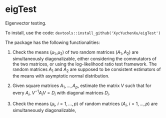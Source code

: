 # eigTest
Eigenvector testing.

To install, use the code:
`devtools::install_github('XycYuchenXu/eigTest')`

The package has the following functionalities:

1. Check the means ($\mu_1, \mu_2$) of two random matrices ($A_1, A_2$) are simultaneously diagonalizable, either considering the commutators of the two matrices, or using the log-likelihood ratio test framework. The random matrices $A_1$ and $A_2$ are supposed to be consistent estimators of the means with asymptotic normal distribution.

2. Given square matrices $A_1, \dots, A_p$, estimate the matrix $V$ such that for every $A_i$, $V^{-1} A_i V = D_i$ with diagonal matrices $D_i$.

2. Check the means ($\mu_i, ~ i = 1, \dots, p$) of random matrices ($A_i, ~ i = 1, \dots, p$) are simultaneously diagonalizable, 
